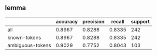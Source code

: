 
## lemma

|                  | accuracy | precision | recall | support |
|------------------|----------|-----------|--------|---------|
| all              | 0.8967   | 0.8288    | 0.8335 | 242     |
| known-tokens     | 0.8967   | 0.8288    | 0.8335 | 242     |
| ambiguous-tokens | 0.9029   | 0.7752    | 0.8043 | 103     |

